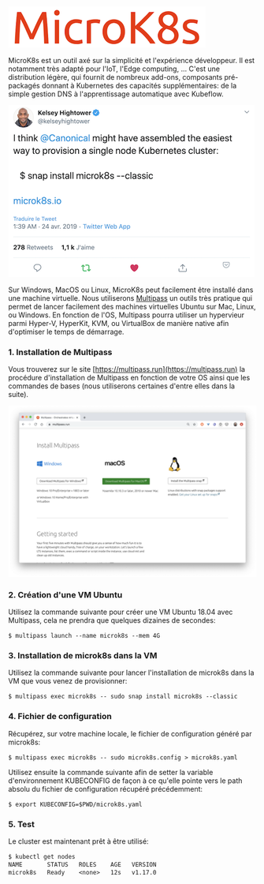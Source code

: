 ![Logo](./images/local/microk8s-logo.png)

MicroK8s est un outil axé sur la simplicité et l'expérience développeur. Il est notamment très adapté pour l'IoT, l'Edge computing, ... C'est une distribution légère, qui fournit de nombreux add-ons, composants pré-packagés donnant à Kubernetes des capacités supplémentaires: de la simple gestion DNS à l'apprentissage automatique avec Kubeflow.

![Kelsey](./images/local/microk8s-1.png)

Sur Windows, MacOS ou Linux, MicroK8s peut facilement être installé dans une machine virtuelle. Nous utiliserons [Multipass](https://multipass.run) un outils très pratique qui permet de lancer facilement des machines virtuelles Ubuntu sur Mac, Linux, ou Windows. En fonction de l'OS, Multipass pourra utiliser un hypervieur parmi Hyper-V, HyperKit, KVM, ou VirtualBox de manière native afin d'optimiser le temps de démarrage.

### 1. Installation de Multipass

Vous trouverez sur le site [https://multipass.run](https://multipass.run) la procédure d'installation de Multipass en fonction de votre OS ainsi que les commandes de bases (nous utiliserons certaines d'entre elles dans la suite).

![Multipass](./images/local/multipass.png)

### 2. Création d'une VM Ubuntu

Utilisez la commande suivante pour créer une VM Ubuntu 18.04 avec Multipass, cela ne prendra que quelques dizaines de secondes:

```
$ multipass launch --name microk8s --mem 4G
```

### 3. Installation de microk8s dans la VM

Utilisez la commande suivante pour lancer l'installation de microk8s dans la VM que vous venez de provisionner:

```
$ multipass exec microk8s -- sudo snap install microk8s --classic
```

### 4. Fichier de configuration

Récupérez, sur votre machine locale, le fichier de configuration généré par microk8s:

```
$ multipass exec microk8s -- sudo microk8s.config > microk8s.yaml
```

Utilisez ensuite la commande suivante afin de setter la variable d'environnement KUBECONFIG de façon à ce qu'elle pointe vers le path absolu du fichier de configuration récupéré précédemment:

```
$ export KUBECONFIG=$PWD/microk8s.yaml
```

### 5. Test

Le cluster est maintenant prêt à être utilisé:

```
$ kubectl get nodes
NAME       STATUS   ROLES    AGE   VERSION
microk8s   Ready    <none>   12s   v1.17.0
```

